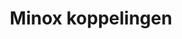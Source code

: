 ---
image: /images/@stock/minox-koppelingen.png
title: Minox koppelingen
link_to: /koppelingen/minox
klass: boekhoud
layout: koppelingen
---